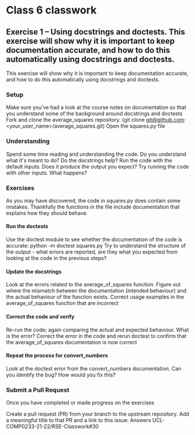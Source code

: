 # Class 6 classwork

## Exercise 1 – Using docstrings and doctests. This exercise will show why it is important to keep documentation accurate, and how to do this automatically using docstrings and doctests.

This exercise will show why it is important to keep documentation accurate, and how to do this automatically using docstrings and doctests.

### Setup
Make sure you've had a look at the course notes on documentation so that you understand some of the background around docstrings and doctests
Fork and clone the average_squares repository. (git clone git@github.com:<your_user_name>/average_squares.git)
Open the squares.py file

### Understanding
Spend some time reading and understanding the code.
Do you understand what it's meant to do? Do the docstrings help?
Run the code with the default inputs. Does it produce the output you expect?
Try running the code with other inputs. What happens?

### Exercises
As you may have discovered, the code in squares.py does contain some mistakes. Thankfully the functions in the file include documentation that explains how they should behave.

#### Run the doctests
Use the doctest module to see whether the documentation of the code is accurate: python -m doctest squares.py
Try to understand the structure of the output - what errors are reported, are they what you expected from looking at the code in the previous steps?
#### Update the docstrings
Look at the errors related to the average_of_squares function.
Figure out where the mismatch between the documentation (intended behaviour) and the actual behaviour of the function exists.
Correct usage examples in the average_of_squares function that are incorrect
#### Correct the code and verify
Re-run the code; again comparing the actual and expected behaviour. What is the error?
Correct the error in the code and rerun doctest to confirm that the average_of_squares documentation is now correct
#### Repeat the process for convert_numbers
Look at the doctest error from the convert_numbers documentation.
Can you identify the bug? How would you fix this?

### Submit a Pull Request
Once you have completed or made progress on the exercises

Create a pull request (PR) from your branch to the upstream repository. Add a meaningful title to that PR and a link to this issue: Answers UCL-COMP0233-21-22/RSE-Classwork#30
